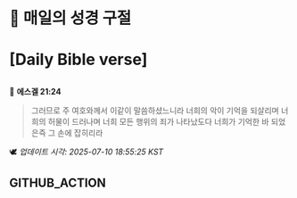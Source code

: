 # 🙏 매일의 성경 구절
# [Daily Bible verse]
##
<!-- START_BIBLE_VERSE -->
📖 **에스겔 21:24**
> 그러므로 주 여호와께서 이같이 말씀하셨느니라 너희의 악이 기억을 되살리며 너희의 허물이 드러나며 너희 모든 행위의 죄가 나타났도다 너희가 기억한 바 되었은즉 그 손에 잡히리라

🕊️ _업데이트 시각: 2025-07-10 18:55:25 KST_
  <!-- END_BIBLE_VERSE -->
## GITHUB_ACTION

